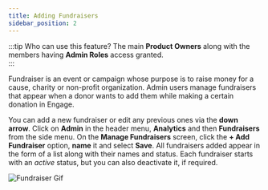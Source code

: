 ```yaml
---
title: Adding Fundraisers
sidebar_position: 2
---
```


:::tip Who can use this feature?
The main **Product Owners** along with the members having **Admin Roles** access granted.  
:::

Fundraiser is an event or campaign whose purpose is to raise money for a cause, charity or non-profit organization. Admin users manage fundraisers that appear when a donor wants to add them while making a certain donation in Engage.

You can add a new fundraiser or edit any previous ones via the **down arrow**. Click on **Admin** in the header menu, **Analytics** and then **Fundraisers** from the side menu. On the **Manage Fundraisers** screen, click the **+ Add Fundraiser** option, **name** it and select **Save**. All fundraisers added appear in the form of a list along with their names and status. Each fundraiser starts with an *active* status, but you can also deactivate it, if required. 

![Fundraiser Gif](./adding-fundraisers.gif)